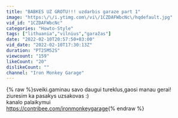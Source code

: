 ```yaml
---
title: "BABKES UZ GROTU!!! uzdarbis garaze part 1"
image: "https:\/\/i.ytimg.com\/vi\/1CZDAFWbcNc\/hqdefault.jpg"
vid_id: "1CZDAFWbcNc"
categories: "Howto-Style"
tags: ["lithuania","vilnius","garažas"]
date: "2022-02-10T20:57:50+03:00"
vid_date: "2022-02-10T17:30:13Z"
duration: "PT25M52S"
viewcount: "159"
likeCount: "20"
dislikeCount: ""
channel: "Iron Monkey Garage"
---
```

{% raw %}sveiki.gaminau savo daugui tureklus,gaosi manau gerai!<br />ziuresim ka pasakys uzsakovas :) <br />kanalo palaikymui <br /><a rel="nofollow" target="blank" href="https://contribee.com/ironmonkeygarage">https://contribee.com/ironmonkeygarage</a>{% endraw %}
